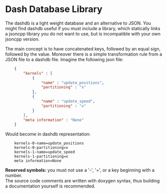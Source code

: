 # Dash Database Library

The dashdb is a light weight database and an alternative to JSON. You might
find dashdb useful if you must include a library, which statically links
a jsoncpp library you do not want to use, but is incompatible with your own
jsoncpp version.

The main concept is to have concatenated keys, followed by an equal sign,
followed by the value. Moreover there is a simple transformation rule from
a JSON file to a dashdb file. Imagine the following json file:
```JSON
	{
		"kernels" : [
			{
				"name" : "update_positions",
				"partitioning" : "x"
			},
			{
				"name" : "update_speed",
				"partitioning" : "x"
			}
		],
		"meta information" : "None"
	}
```
Would become in dashdb representation:
```
	kernels-0-name=update_positions
	kernels-0-partitioning=x
	kernels-1-name=update_speed
	kernels-1-partitioning=x
	meta information=None
```
**Reserved symbols:** you must not use a '-', '=', or a key beginning with a
number.  
The source code comments are written with doxygen syntax, thus building
a documentation yourself is recommended.
